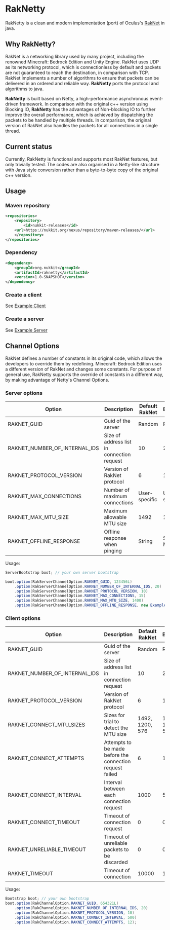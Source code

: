 # RakNetty

RakNetty is a clean and modern implementation (port) of Oculus's [RakNet](https://github.com/facebookarchive/RakNet) in java.

## Why RakNetty?

RakNet is a networking library used by many project, including the renowned Minecraft: Bedrock Edition and Unity Engine.
RakNet uses UDP as its networking protocol, which is connectionless by default and packets are not guaranteed to reach
the destination, in comparison with TCP. RakNet implements a number of algorithms to ensure that packets can be
delivered in an ordered and reliable way. **RakNetty** ports the protocol and algorithms to java.

**RakNetty** is built based on Netty, a high-performance asynchronous event-driven framework. In comparison with the
original c++ version using Blocking IO, **RakNetty** has the advantages of Non-blocking IO to further improve the overall
performance, which is achieved by dispatching the packets to be handled by multiple threads. In comparison, the original version of RakNet also handles the packets for all connections in a
single thread.

## Current status

Currently, RakNetty is functional and supports most RakNet features, but only trivially tested. The codes are also organised in a Netty-like structure
with Java style conversion rather than a byte-to-byte copy of the original c++ version.

## Usage

### Maven repository

```xml
<repositories>
    <repository>
        <id>nukkit-releases</id>
    <url>https://nukkit.org/nexus/repository/maven-releases/</url>
    </repository>
</repositories>
```

### Dependency

```xml
<dependency>
    <groupId>org.nukkit</groupId>
    <artifactId>raknetty</artifactId>
    <version>1.0-SNAPSHOT</version>
</dependency>
```

### Create a client

See [Example Client](https://github.com/NukkitReborn/RakNetty/blob/master/src/main/java/org/nukkit/raknetty/example/RakNettyClient.java)

### Create a server

See [Example Server](https://github.com/NukkitReborn/RakNetty/blob/master/src/main/java/org/nukkit/raknetty/example/RakNettyServer.java)

## Channel Options

RakNet defines a number of constants in its original code, which allows the developers to override them by redefining.
Minecraft: Bedrock Edition uses a different version of RakNet and changes some constants. For purpose of general use,
RakNetty supports the override of constants in a different way, by making advantage of Netty's Channel Options.

### Server options

| Option                          | Description                                | Default RakNet | Bedrock       |
| ------------------------------- | ------------------------------------------ | -------------- | ------------- |
| RAKNET_GUID                     | Guid of the server                         | Random         | Random        |
| RAKNET_NUMBER_OF_INTERNAL_IDS   | Size of address list in connection request | 10             | 20            |
| RAKNET_PROTOCOL_VERSION         | Version of RakNet protocol                 | 6              | 10            |
| RAKNET_MAX_CONNECTIONS          | Number of maximum connections              | User-specific  | User-specific |
| RAKNET_MAX_MTU_SIZE             | Maximum allowable MTU size                 | 1492           | 1400          |
| RAKNET_OFFLINE_RESPONSE         | Offline response when pinging              | String         | Server MOTD   |

Usage:

```java
ServerBootstrap boot; // your own server bootstrap

boot.option(RakServerChannelOption.RAKNET_GUID, 123456L)
    .option(RakServerChannelOption.RAKNET_NUMBER_OF_INTERNAL_IDS, 20)
    .option(RakServerChannelOption.RAKNET_PROTOCOL_VERSION, 10)
    .option(RakServerChannelOption.RAKNET_MAX_CONNECTIONS, 15)
    .option(RakServerChannelOption.RAKNET_MAX_MTU_SIZE, 1400)
    .option(RakServerChannelOption.RAKNET_OFFLINE_RESPONSE, new ExampleBedrockPingResponse());
```

### Client options

| Option                        | Description                                              | Default RakNet  | Bedrock         |
| ----------------------------- | -------------------------------------------------------- | --------------- | --------------- |
| RAKNET_GUID                   | Guid of the server                                       | Random          | Random          |
| RAKNET_NUMBER_OF_INTERNAL_IDS | Size of address list in connection request               | 10              | 20              |
| RAKNET_PROTOCOL_VERSION       | Version of RakNet protocol                               | 6               | 10              |
| RAKNET_CONNECT_MTU_SIZES      | Sizes for trial to detect the MTU size                   | 1492, 1200, 576 | 1492, 1200, 576 |
| RAKNET_CONNECT_ATTEMPTS       | Attempts to be made before the connection request failed | 6               | 12              |
| RAKNET_CONNECT_INTERVAL       | Interval between each connection request                 | 1000            | 500             |
| RAKNET_CONNECT_TIMEOUT        | Timeout of connection request                            | 0               | 0               |
| RAKNET_UNRELIABLE_TIMEOUT     | Timeout of unreliable packets to be discarded            | 0               | 0               |
| RAKNET_TIMEOUT                | Timeout of connection                                    | 10000           | 10000           |

Usage:

```java
Bootstrap boot; // your own bootstrap
boot.option(RakChannelOption.RAKNET_GUID, 654321L)
    .option(RakChannelOption.RAKNET_NUMBER_OF_INTERNAL_IDS, 20)
    .option(RakChannelOption.RAKNET_PROTOCOL_VERSION, 10)
    .option(RakChannelOption.RAKNET_CONNECT_INTERVAL, 500)
    .option(RakChannelOption.RAKNET_CONNECT_ATTEMPTS, 12);
```